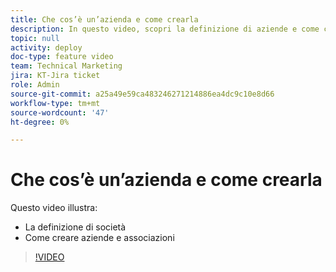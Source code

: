 ```yaml
---
title: Che cos’è un’azienda e come crearla
description: In questo video, scopri la definizione di aziende e come crearle.
topic: null
activity: deploy
doc-type: feature video
team: Technical Marketing
jira: KT-Jira ticket
role: Admin
source-git-commit: a25a49e59ca483246271214886ea4dc9c10e8d66
workflow-type: tm+mt
source-wordcount: '47'
ht-degree: 0%

---
```


# Che cos’è un’azienda e come crearla

Questo video illustra:

* La definizione di società
* Come creare aziende e associazioni

>[!VIDEO](https://video.tv.adobe.com/v/335069/?quality=12&learn=on)
